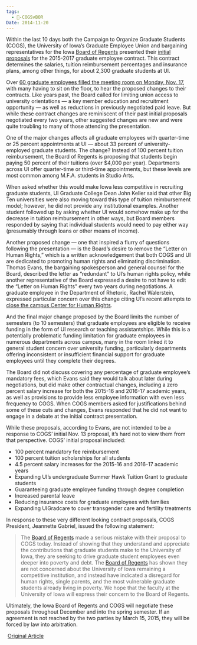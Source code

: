 ```yaml
---
tags:
  - 🥊-COGSvBOR
Date: 2014-11-20
---
```


Within the last 10 days both the Campaign to Organize Graduate Students (COGS), the University of Iowa’s Graduate Employee Union and bargaining representatives for the Iowa [Board of Regents](../../Definitions/Board%20of%20Regents.md) presented their [initial proposals](./Contracts/COGS%20Proposal%20for%202015-2017%20Contract.md) for the 2015-2017 graduate employee contract. This contract determines the salaries, tuition reimbursement percentages and insurance plans, among other things, for about 2,300 graduate students at UI.

Over [60 graduate employees filled the meeting room on Monday, Nov. 17](../Events/2014.11.17%20Come%20hear%20Board%20of%20Regents%20Proposal%20to%20COGS.md), with many having to sit on the floor, to hear the proposed changes to their contracts. Like years past, the Board called for limiting union access to university orientations — a key member education and recruitment opportunity — as well as reductions in previously negotiated paid leave. But while these contract changes are reminiscent of their past initial proposals negotiated every two years, other suggested changes are new and were quite troubling to many of those attending the presentation.

One of the major changes affects all graduate employees with quarter-time or 25 percent appointments at UI — about 33 percent of university-employed graduate students. The change? Instead of 100 percent tuition reimbursement, the Board of Regents is proposing that students begin paying 50 percent of their tuitions (over $4,000 per year). Departments across UI offer quarter-time or third-time appointments, but these levels are most common among M.F.A. students in Studio Arts.

When asked whether this would make Iowa less competitive in recruiting graduate students, UI Graduate College Dean John Keller said that other Big Ten universities were also moving toward this type of tuition reimbursement model; however, he did not provide any institutional examples. Another student followed up by asking whether UI would somehow make up for the decrease in tuition reimbursement in other ways, but Board members responded by saying that individual students would need to pay either way (presumably through loans or other means of income).

Another proposed change — one that inspired a flurry of questions following the presentation — is the Board’s desire to remove the “Letter on Human Rights,” which is a written acknowledgement that both COGS and UI are dedicated to promoting human rights and eliminating discrimination. Thomas Evans, the bargaining spokesperson and general counsel for the Board, described the letter as “redundant” to UI’s human rights policy, while another representative of the Board expressed a desire to not have to edit the “Letter on Human Rights” every two years during negotiations. A graduate employee in the Department of Rhetoric, Rachel Walerstein, expressed particular concern over this change citing UI’s recent attempts to [close the campus Center for Human Rights](http://www.dailyiowan.com/2012/10/30/Metro/30612.html "http://www.dailyiowan.com/2012/10/30/Metro/30612.html").

And the final major change proposed by the Board limits the number of semesters (to 10 semesters) that graduate employees are eligible to receive funding in the form of UI research or teaching assistantships. While this is a potentially problematic funding limitation for graduate employees in numerous departments across campus, many in the room linked it to general student concern over university funding, particularly departments offering inconsistent or insufficient financial support for graduate employees until they complete their degrees.

The Board did not discuss covering any percentage of graduate employee’s mandatory fees, which Evans said they would talk about later during negotiations, but did make other contractual changes, including a zero percent salary increase for both the 2015-16 and 2016-17 academic years, as well as provisions to provide less employee information with even less frequency to COGS. When COGS members asked for justifications behind some of these cuts and changes, Evans responded that he did not want to engage in a debate at the initial contract presentation.

While these proposals, according to Evans, are not intended to be a response to COGS’ initial Nov. 13 proposal, it’s hard not to view them from that perspective. COGS’ initial proposal included:

- 100 percent mandatory fee reimbursement
- 100 percent tuition scholarships for all students
- 4.5 percent salary increases for the 2015-16 and 2016-17 academic years
- Expanding UI’s undergraduate Summer Hawk Tuition Grant to graduate students
- Guaranteeing graduate employee funding through degree completion
- Increased parental leave
- Reducing insurance costs for graduate employees with families
- Expanding UIGradcare to cover transgender care and fertility treatments

In response to these very different looking contract proposals, COGS President, Jeannette Gabriel, issued the following statement:

> The [Board of Regents](../../Definitions/Board%20of%20Regents.md) made a serious mistake with their proposal to COGS today. Instead of showing that they understand and appreciate the contributions that graduate students make to the University of Iowa, they are seeking to drive graduate student employees even deeper into poverty and debt. The [Board of Regents](../../Definitions/Board%20of%20Regents.md) has shown they are not concerned about the University of Iowa remaining a competitive institution, and instead have indicated a disregard for human rights, single parents, and the most vulnerable graduate students already living in poverty. We hope that the faculty at the University of Iowa will express their concern to the Board of Regents.

Ultimately, the Iowa Board of Regents and COGS will negotiate these proposals throughout December and into the spring semester. If an agreement is not reached by the two parties by March 15, 2015, they will be forced by law into arbitration.

 [Original Article](http://littlevillagemag.com/regents-proposal-offers-no-wage-increase-for-grad-students-slashes-reimbursement-for-quarter-timers/)